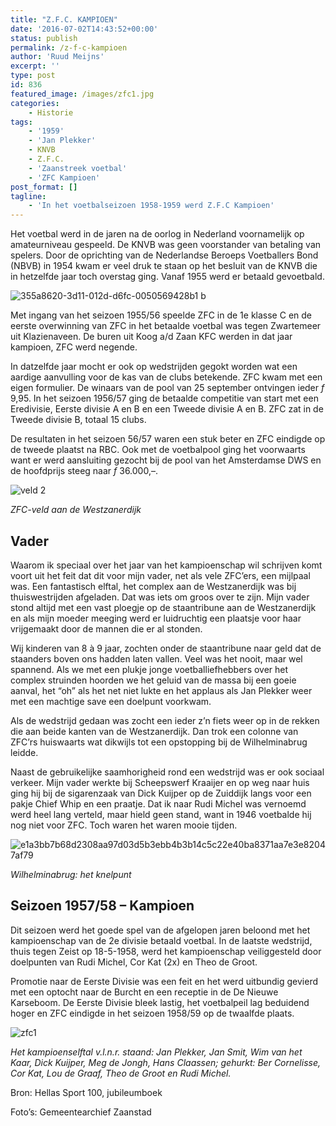 ```yaml
---
title: "Z.F.C. KAMPIOEN"
date: '2016-07-02T14:43:52+00:00'
status: publish
permalink: /z-f-c-kampioen
author: 'Ruud Meijns'
excerpt: ''
type: post
id: 836
featured_image: /images/zfc1.jpg
categories:
    - Historie
tags:
    - '1959'
    - 'Jan Plekker'
    - KNVB
    - Z.F.C.
    - 'Zaanstreek voetbal'
    - 'ZFC Kampioen'
post_format: []
tagline:
    - 'In het voetbalseizoen 1958-1959 werd Z.F.C Kampioen'
---
```

 Het voetbal werd in de jaren na de oorlog in Nederland voornamelijk op amateurniveau gespeeld. De KNVB was geen voorstander van betaling van spelers. Door de oprichting van de Nederlandse Beroeps Voetballers Bond (NBVB) in 1954 kwam er veel druk te staan op het besluit van de KNVB die in hetzelfde jaar toch overstag ging. Vanaf 1955 werd er betaald gevoetbald.

![355a8620-3d11-012d-d6fc-0050569428b1 b](/images/355a8620-3d11-012d-d6fc-0050569428b1-b.jpg)

Met ingang van het seizoen 1955/56 speelde ZFC in de 1e klasse C en de eerste overwinning van ZFC in het betaalde voetbal was tegen Zwartemeer uit Klazienaveen. De buren uit Koog a/d Zaan KFC werden in dat jaar kampioen, ZFC werd negende.

In datzelfde jaar mocht er ook op wedstrijden gegokt worden wat een aardige aanvulling voor de kas van de clubs betekende. ZFC kwam met een eigen formulier. De winaars van de pool van 25 september ontvingen ieder *f* 9,95. In het seizoen 1956/57 ging de betaalde competitie van start met een Eredivisie, Eerste divisie A en B en een Tweede divisie A en B. ZFC zat in de Tweede divisie B, totaal 15 clubs.
 
De resultaten in het seizoen 56/57 waren een stuk beter en ZFC eindigde op de tweede plaatst na RBC. Ook met de voetbalpool ging het voorwaarts want er werd aansluiting gezocht bij de pool van het Amsterdamse DWS en de hoofdprijs steeg naar *f* 36.000,–.

![veld 2](/images/veld-2.jpg) 

*ZFC-veld aan de Westzanerdijk*

## Vader

Waarom ik speciaal over het jaar van het kampioenschap wil schrijven komt voort uit het feit dat dit voor mijn vader, net als vele ZFC’ers, een mijlpaal was. Een fantastisch elftal, het complex aan de Westzanerdijk was bij thuiswestrijden afgeladen. Dat was iets om groos over te zijn. Mijn vader stond altijd met een vast ploegje op de staantribune aan de Westzanerdijk en als mijn moeder meeging werd er luidruchtig een plaatsje voor haar vrijgemaakt door de mannen die er al stonden.

Wij kinderen van 8 à 9 jaar, zochten onder de staantribune naar geld dat de staanders boven ons hadden laten vallen. Veel was het nooit, maar wel spannend. Als we met een plukje jonge voetballiefhebbers over het complex struinden hoorden we het geluid van de massa bij een goeie aanval, het “oh” als het net niet lukte en het applaus als Jan Plekker weer met een machtige save een doelpunt voorkwam.

Als de wedstrijd gedaan was zocht een ieder z’n fiets weer op in de rekken die aan beide kanten van de Westzanerdijk. Dan trok een colonne van ZFC’rs huiswaarts wat dikwijls tot een opstopping bij de Wilhelminabrug leidde.

Naast de gebruikelijke saamhorigheid rond een wedstrijd was er ook sociaal verkeer. Mijn vader werkte bij Scheepswerf Kraaijer en op weg naar huis ging hij bij de sigarenzaak van Dick Kuijper op de Zuiddijk langs voor een pakje Chief Whip en een praatje. Dat ik naar Rudi Michel was vernoemd werd heel lang verteld, maar hield geen stand, want in 1946 voetbalde hij nog niet voor ZFC. Toch waren het waren mooie tijden.

![e1a3bb7b68d2308aa97d03d5b3ebb4b3b14c5c22e40ba8371aa7e3e82047af79](/images/e1a3bb7b68d2308aa97d03d5b3ebb4b3b14c5c22e40ba8371aa7e3e82047af79.jpg)

*Wilhelminabrug: het knelpunt*

## Seizoen 1957/58 – Kampioen

Dit seizoen werd het goede spel van de afgelopen jaren beloond met het kampioenschap van de 2e divisie betaald voetbal. In de laatste wedstrijd, thuis tegen Zeist op 18-5-1958, werd het kampioenschap veiliggesteld door doelpunten van Rudi Michel, Cor Kat (2x) en Theo de Groot.

Promotie naar de Eerste Divisie was een feit en het werd uitbundig gevierd met een optocht naar de Burcht en een receptie in de De Nieuwe Karseboom. De Eerste Divisie bleek lastig, het voetbalpeil lag beduidend hoger en ZFC eindigde in het seizoen 1958/59 op de twaalfde plaats.

![zfc1](/images/zfc1.jpg)

*Het kampioenselftal v.l.n.r. staand: Jan Plekker, Jan Smit, Wim van het Kaar, Dick Kuijper, Meg de Jongh, Hans Claassen; gehurkt: Ber Cornelisse, Cor Kat, Lou de Graaf, Theo de Groot en Rudi Michel.*

Bron: Hellas Sport 100, jubileumboek

Foto’s: Gemeentearchief Zaanstad